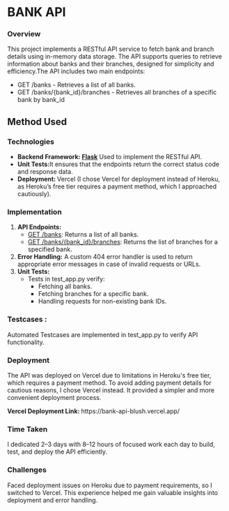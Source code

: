 <h1>BANK API</h1>
<h3>Overview</h3>
<p>This project implements a RESTful API service to fetch bank and branch details using in-memory data storage. The API supports queries to retrieve information about banks and their branches, designed for simplicity and efficiency.The API includes two main endpoints:</p>
<ul>
<li>GET /banks - Retrieves a list of all banks.</li>
<li>GET /banks/{bank_id}/branches - Retrieves all branches of a specific bank by bank_id</li>
</ul>
<h2>Method Used</h2>
<h3>Technologies</h3>
<ul>
<li><b>Backend Framework: <u>Flask</u></b> Used to implement the RESTful API.</li>
<li><b>Unit Tests:</b>It ensures that the endpoints return the correct status code and response data.</li>
<li><b>Deployment: </b>Vercel (I chose Vercel for deployment instead of Heroku, as Heroku’s free tier requires a payment method, which I approached cautiously).</li>
</ul>
<h3>Implementation</h3>
<ol>
<li>
<b>API Endpoints:</b>
<ul>
<li><u>GET /banks</u>: Returns a list of all banks.</li>
<li><u>GET /banks/{bank_id}/branches</u>: Returns the list of branches for a specified bank.
</li>
</ul>
</li>
<li><b>Error Handling:</b> A custom 404 error handler is used to return appropriate error messages in case of invalid requests or URLs.</li>
<li><b>Unit Tests:</b>
<ul>
<li>Tests in test_app.py verify:
<ul>
<li>Fetching all banks.</li>
<li>Fetching branches for a specific bank.</li>
<li>Handling requests for non-existing bank IDs.</li>
</ul>
</li>
</ul>
</li>
</ol>
<h3>Testcases :</h3>
<p>Automated Testcases are implemented in test_app.py to verify API functionality.</p>
<h3>Deployment</h3>
<p>The API was deployed on Vercel due to limitations in Heroku's free tier, which requires a payment method. To avoid adding payment details for cautious reasons, I chose Vercel instead. It provided a simpler and more convenient deployment process.</p>
<b>Vercel Deployment Link: </b> https://bank-api-blush.vercel.app/
</ul>
<h3>Time Taken</h3>
<p>I dedicated 2–3 days with 8–12 hours of focused work each day to build, test, and deploy the API efficiently.</p>
<h3>Challenges</h3>
<p>Faced deployment issues on Heroku due to payment requirements, so I switched to Vercel. This experience helped me gain valuable insights into deployment and error handling.</p>

